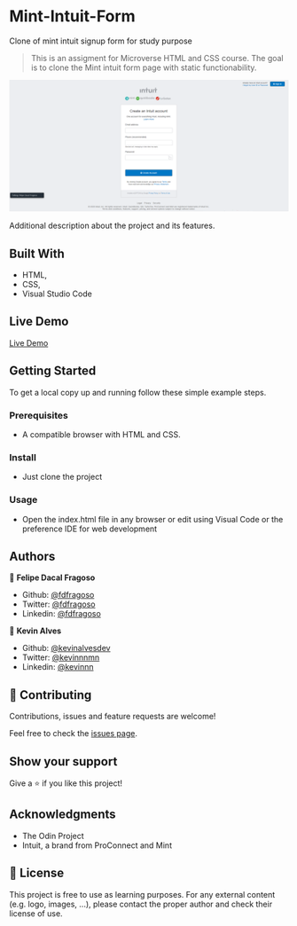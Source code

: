# Mint-Intuit-Form
Clone of mint intuit signup form for study purpose

> This is an assigment for Microverse HTML and CSS course. The goal is to clone the Mint intuit form page with static functionability.

![screenshot](./IMG/print.png)

Additional description about the project and its features.

## Built With

- HTML,
- CSS,
- Visual Studio Code

## Live Demo

[Live Demo](https://raw.githack.com/fdfragoso/Mint-Intuit-Form/features/index.html)

## Getting Started

To get a local copy up and running follow these simple example steps.

### Prerequisites

- A compatible browser with HTML and CSS. 

### Install

- Just clone the project

### Usage

- Open the index.html file in any browser or edit using Visual Code or the preference IDE for web development


## Authors

👤 **Felipe Dacal Fragoso**

- Github: [@fdfragoso](https://github.com/fdfragoso)
- Twitter: [@fdfragoso](https://twitter.com/fdfragoso)
- Linkedin: [@fdfragoso](https://www.linkedin.com/in/fdfragoso/)

👤 **Kevin Alves**

- Github: [@kevinalvesdev](https://github.com/Kevinalvesdev)
- Twitter: [@kevinnnmn](https://twitter.com/kevinnnmn)
- Linkedin: [@kevinnn](https://www.linkedin.com/in/kevinnn/)

## 🤝 Contributing

Contributions, issues and feature requests are welcome!

Feel free to check the [issues page](https://github.com/fdfragoso/Mint-Intuit-Form/issues).

## Show your support

Give a ⭐️ if you like this project!

## Acknowledgments

- The Odin Project
- Intuit, a brand from ProConnect and Mint

## 📝 License

This project is free to use as learning purposes. For any external content (e.g. logo, images, ...), please contact the proper author and check their license of use.
